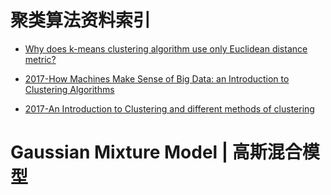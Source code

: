 

# 聚类算法资料索引

- [Why does k-means clustering algorithm use only Euclidean distance metric?](https://stats.stackexchange.com/questions/81481/why-does-k-means-clustering-algorithm-use-only-euclidean-distance-metric)

- [2017-How Machines Make Sense of Big Data: an Introduction to Clustering Algorithms](https://parg.co/bCm)

- [2017-An Introduction to Clustering and different methods of clustering](https://parg.co/bC7)

# Gaussian Mixture Model | 高斯混合模型
